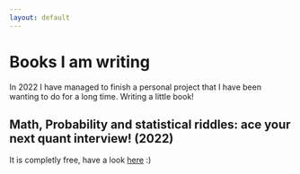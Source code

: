 ```yaml
---
layout: default
---
```


# Books I am writing

In 2022 I have managed to finish a personal project that I have been wanting to do for a long time. Writing a little book! 

## Math, Probability and statistical riddles: ace your next quant interview! (2022)

It is completly free, have a look [here](https://ludoro.github.io/assets/mybook.pdf) :)